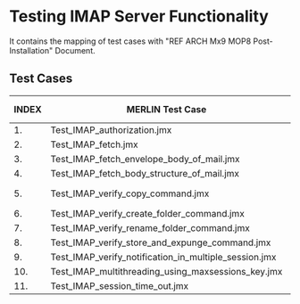 # Testing IMAP Server Functionality 

It contains the mapping of test cases with "REF ARCH Mx9 MOP8 Post-Installation" Document.

## Test Cases

|INDEX   	|MERLIN Test Case   						|Document Test Case   	|
|---		|---								|---			|
|1.   		|Test_IMAP_authorization.jmx   					|2.2.5.1		|
|2.   		|Test_IMAP_fetch.jmx   						|2.2.5.2		|
|3.   		|Test_IMAP_fetch_envelope_body_of_mail.jmx			|2.2.5.3		|
|4.   		|Test_IMAP_fetch_body_structure_of_mail.jmx			|2.2.5.4		|
|5.   		|Test_IMAP_verify_copy_command.jmx				|2.2.5.5, 2.2.5.8	|
|6.   		|Test_IMAP_verify_create_folder_command.jmx			|2.2.5.6		|
|7.   		|Test_IMAP_verify_rename_folder_command.jmx			|2.2.5.7		|
|8.  		|Test_IMAP_verify_store_and_expunge_command.jmx			|2.2.5.9		|
|9.   		|Test_IMAP_verify_notification_in_multiple_session.jmx   	|2.2.5.10		|
|10.		|Test_IMAP_multithreading_using_maxsessions_key.jmx		|2.2.5.11		|
|11.		|Test_IMAP_session_time_out.jmx					|2.2.5.12		|
